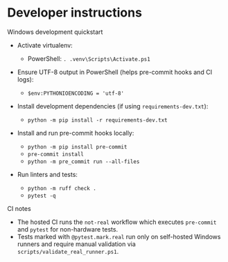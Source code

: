 # Developer instructions

Windows development quickstart

- Activate virtualenv:
  - PowerShell: `. .venv\Scripts\Activate.ps1`

- Ensure UTF-8 output in PowerShell (helps pre-commit hooks and CI logs):
  - `$env:PYTHONIOENCODING = 'utf-8'`

- Install development dependencies (if using `requirements-dev.txt`):
  - `python -m pip install -r requirements-dev.txt`

- Install and run pre-commit hooks locally:
  - `python -m pip install pre-commit`
  - `pre-commit install`
  - `python -m pre_commit run --all-files`

- Run linters and tests:
  - `python -m ruff check .`
  - `pytest -q`

CI notes

- The hosted CI runs the `not-real` workflow which executes `pre-commit` and `pytest` for non-hardware tests.
- Tests marked with `@pytest.mark.real` run only on self-hosted Windows runners and require manual validation via `scripts/validate_real_runner.ps1`.
